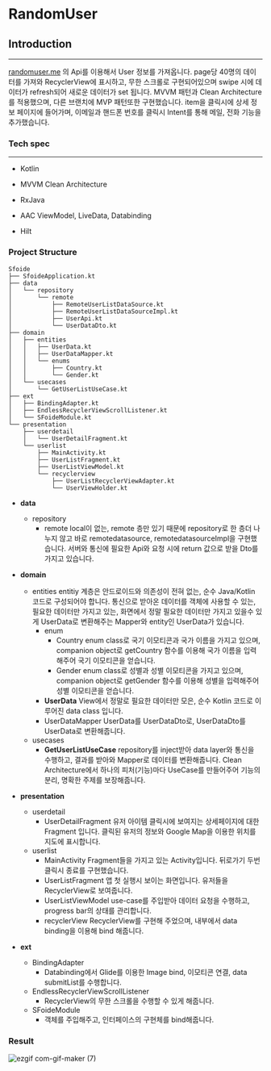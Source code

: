 # RandomUser

## Introduction
---
[randomuser.me](https://randomuser.me/) 의 Api를 이용해서 User 정보를 가져옵니다.
page당 40명의 데이터를 가져와 RecyclerView에 표시하고, 무한 스크롤로 구현되어있으며 swipe 시에 데이터가 refresh되어 새로운 데이터가 set 됩니다.
MVVM 패턴과 Clean Architecture를 적용했으며, 다른 브랜치에 MVP 패턴또한 구현했습니다.
item을 클릭시에 상세 정보 페이지에 들어가며, 이메일과 핸드폰 번호를 클릭시 Intent를 통해 메일, 전화 기능을 추가했습니다. 

### Tech spec
---
- Kotlin

- MVVM Clean Architecture
- RxJava
- AAC ViewModel, LiveData, Databinding
- Hilt


### Project Structure
```
Sfoide
├── SfoideApplication.kt
├── data
│   └── repository
│       └── remote
│           ├── RemoteUserListDataSource.kt
│           ├── RemoteUserListDataSourceImpl.kt
│           ├── UserApi.kt
│           └── UserDataDto.kt
├── domain
│   ├── entities
│   │   ├── UserData.kt
│   │   ├── UserDataMapper.kt
│   │   └── enums
│   │       ├── Country.kt
│   │       └── Gender.kt
│   └── usecases
│       └── GetUserListUseCase.kt
├── ext
│   ├── BindingAdapter.kt
│   ├── EndlessRecyclerViewScrollListener.kt
│   └── SFoideModule.kt
└── presentation
    ├── userdetail
    │   └── UserDetailFragment.kt
    └── userlist
        ├── MainActivity.kt
        ├── UserListFragment.kt
        ├── UserListViewModel.kt
        └── recyclerview
            ├── UserListRecyclerViewAdapter.kt
            └── UserViewHolder.kt       
 ```           
 * **data**
   * repository
     * remote
     local이 없는, remote 층만 있기 때문에 repository로 한 층더 나누지 않고 바로 remotedatasource, remotedatasourceImpl을 구현했습니다. 서버와 통신에 필요한 Api와 요청 시에 return 값으로 받을 Dto를 가지고 있습니다.
 
 * **domain**
   * entities
   entitiy 계층은 안드로이드와 의존성이 전혀 없는, 순수 Java/Kotlin 코드로 구성되어야 합니다.
   통신으로 받아온 데이터를 객체에 사용할 수 있는, 필요한 데이터만 가지고 있는, 화면에서 정말 필요한 데이터만 가지고 있을수 있게 UserData로 변환해주는 Mapper와 entity인 UserData가 있습니다.
     * enum
       * Country 
     enum class로 국기 이모티콘과 국가 이름을 가지고 있으며, companion object로 getCountry 함수를 이용해 국가 이름을 입력해주어 국기 이모티콘을 얻습니다. 
       * Gender
     enum class로 성별과 성별 이모티콘을 가지고 있으며, companion object로 getGender 함수를 이용해 성별을 입력해주어 성별 이모티콘을 얻습니다.
     * **UserData**
     View에서 정말로 필요한 데이터만 모은, 순수 Kotlin 코드로 이루어진 data class 입니다.
     * UserDataMapper
     UserData를 UserDataDto로, UserDataDto를 UserData로 변환해줍니다.
    * usecases
      * **GetUserListUseCase**
       repository를 inject받아 data layer와 통신을 수행하고, 결과를 받아와 Mapper로 데이터를 변환해줍니다.
       Clean Architecture에서 하나의 피처(기능)마다 UseCase를 만들어주어 기능의 분리, 명확한 주제를 보장해줍니다.
 * **presentation**
   * userdetail
     * UserDetailFragment
     유저 아이템 클릭시에 보여지는 상세페이지에 대한 Fragment 입니다. 클릭된 유저의 정보와 Google Map을 이용한 위치를 지도에 표시합니다.
   * userlist
     * MainActivity
     Fragment들을 가지고 있는 Activity입니다. 뒤로가기 두번 클릭시 종료를 구현했습니다.
     * UserListFragment
     앱 첫 실행시 보이는 화면입니다. 유저들을 RecyclerView로 보여줍니다.
     * UserListViewModel
     use-case를 주입받아 데이터 요청을 수행하고, progress bar의 상태를 관리합니다.
     * recyclerView
     RecyclerView를 구현해 주었으며, 내부에서 data binding을 이용해 bind 해줍니다.
 * **ext**
   * BindingAdapter
     - Databinding에서 Glide를 이용한 Image bind, 이모티콘 연결, data submitList를 수행합니다.
   * EndlessRecyclerViewScrollListener
     - RecyclerView의 무한 스크롤을 수행할 수 있게 해줍니다.
   * SFoideModule
     - 객체를 주입해주고, 인터페이스의 구현체를 bind해줍니다.
   
 
 
### Result
 ![ezgif com-gif-maker (7)](https://user-images.githubusercontent.com/67602108/155758849-02a84e5d-f4e5-48d4-a4cd-f2d034ce7b32.gif)
